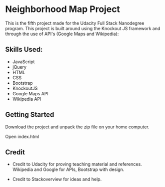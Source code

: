 # Neighborhood Map Project

This is the fifth project made for the Udacity Full Stack Nanodegree program. This project is built around using the Knockout JS framework and through the use of API's (Google Maps and Wikipedia):


## Skills Used:

- JavaScript
- jQuery
- HTML
- CSS
- Bootstrap
- KnockoutJS
- Google Maps API
- Wikipedia API

## Getting Started

Download the project and unpack the zip file on your home computer. 

Open index.html


## Credit 

- Credit to Udacity for proving teaching material and references. Wikipedia and Google for APIs, Bootstrap with design. 

- Credit to Stackoverview for ideas and help. 
